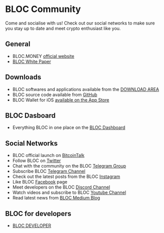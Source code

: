 # **BLOC Community**

Come and socialise with us! Check out our social networks to make sure you stay up to date and meet crypto enthusiast like you.

## **General**

* BLOC.MONEY [official website](https://bloc.money)
* [BLOC White Paper](https://bloc.money/files/whitepaper/bloc-white-paper.pdf)

## **Downloads**

* BLOC softwares and applications available from the [DOWNLOAD AREA](https://bloc.money/download)
* BLOC source code available from [GitHub](https://github.com/furiousteam/BLOC)
* BLOC Wallet for iOS [available on the App Store](https://itunes.apple.com/us/app/bloc-wallet-by-furiousteam-ltd/id1437924269?mt=8&ign-mpt=uo%3D2)

## **BLOC Dasboard**

* Everything BLOC in one place on the [BLOC Dashboard](https://dashboard.bloc.money)

## **Social Networks**

* BLOC official launch on [BitcoinTalk](https://bitcointalk.org/index.php?topic=4108831.0)
* Follow BLOC on [Twitter](https://twitter.com/bloc_money)
* Chat with the community on the BLOC [Telegram Group](https://t.me/bloc_money)
* Subscribe BLOC [Telegram Channel](https://t.me/bloc_money_channel)
* Check out the latest posts from the BLOC [Instagram](https://www.instagram.com/bloc.money)
* Like BLOC [Facebook](https://www.facebook.com/Blocmoney-383098922176113) page
* Meet developers on the BLOC [Discord Channel](https://discord.gg/5Buudya)
* Watch videos and subscribe to BLOC [Youtube Channel](https://www.youtube.com/channel/UCdvnEPWhqGtZUEx3EFBrXvA)
* Read latest news from [BLOC Medium Blog](https://medium.com/@bloc.money)

## **BLOC for developers**

* [BLOC DEVELOPER](https://bloc-developer.com)